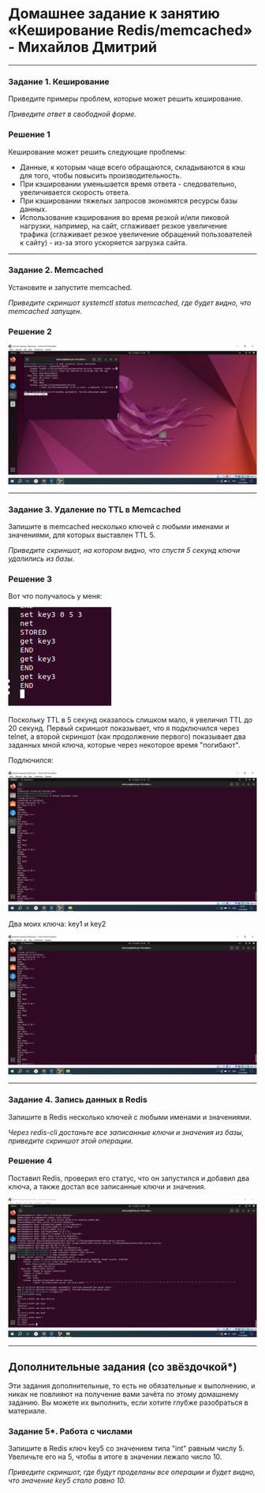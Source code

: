 # Домашнее задание к занятию «Кеширование Redis/memcached» - Михайлов Дмитрий


---

### Задание 1. Кеширование 

Приведите примеры проблем, которые может решить кеширование. 

*Приведите ответ в свободной форме.*

### Решение 1

Кеширование может решить следующие проблемы:
- Данные, к которым чаще всего обращаются, складываются в кэш для того, чтобы повысить производительность.
- При кэшировании уменьшается время ответа - следовательно, увеличивается скорость ответа.
- При кэшировании тяжелых запросов экономятся ресурсы базы данных.
- Использование кэширования во время резкой и/или пиковой нагрузки, например, на сайт, сглаживает резкое увеличение трафика (сглаживает резкое увеличение обращений пользователей к сайту) - из-за этого ускоряется загрузка сайта.

---

### Задание 2. Memcached

Установите и запустите memcached.

*Приведите скриншот systemctl status memcached, где будет видно, что memcached запущен.*

### Решение 2

![2-1](https://github.com/blackgult/sdb-hw-11-02/blob/main/2-1.PNG)

---

### Задание 3. Удаление по TTL в Memcached

Запишите в memcached несколько ключей с любыми именами и значениями, для которых выставлен TTL 5. 

*Приведите скриншот, на котором видно, что спустя 5 секунд ключи удалились из базы.*

### Решение 3

Вот что получалось у меня:

![3-3](https://github.com/blackgult/sdb-hw-11-02/blob/main/3-3.PNG)

Поскольку TTL в 5 секунд оказалось слишком мало, я увеличил TTL до 20 секунд.
Первый скриншот показывает, что я подключился через telnet, а второй скриншот (как продолжение первого) показывает два заданных мной ключа, которые через некоторое время "погибают".

Подлючился:

![3-1](https://github.com/blackgult/sdb-hw-11-02/blob/main/3-1.PNG)


Два моих ключа: key1 и key2

![3-2](https://github.com/blackgult/sdb-hw-11-02/blob/main/3-2.PNG)

---

### Задание 4. Запись данных в Redis

Запишите в Redis несколько ключей с любыми именами и значениями. 

*Через redis-cli достаньте все записанные ключи и значения из базы, приведите скриншот этой операции.*

### Решение 4

Поставил Redis, проверил его статус, что он запустился и добавил два ключа, а также достал все записанные ключи и значения.

![4-1](https://github.com/blackgult/sdb-hw-11-02/blob/main/4-1.PNG)

---
## Дополнительные задания (со звёздочкой*)
Эти задания дополнительные, то есть не обязательные к выполнению, и никак не повлияют на получение вами зачёта по этому домашнему заданию. Вы можете их выполнить, если хотите глубже разобраться в материале.

### Задание 5*. Работа с числами 

Запишите в Redis ключ key5 со значением типа "int" равным числу 5. Увеличьте его на 5, чтобы в итоге в значении лежало число 10.  

*Приведите скриншот, где будут проделаны все операции и будет видно, что значение key5 стало равно 10.*
